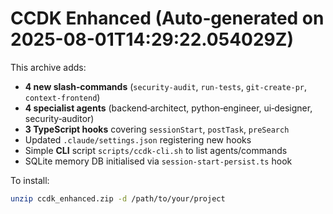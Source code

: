 # CCDK Enhanced (Auto‑generated on 2025-08-01T14:29:22.054029Z)

This archive adds:

* **4 new slash‑commands** (`security-audit`, `run-tests`, `git-create-pr`, `context-frontend`)
* **4 specialist agents** (backend‑architect, python‑engineer, ui‑designer, security‑auditor)
* **3 TypeScript hooks** covering `sessionStart`, `postTask`, `preSearch`
* Updated `.claude/settings.json` registering new hooks
* Simple **CLI** script `scripts/ccdk-cli.sh` to list agents/commands
* SQLite memory DB initialised via `session-start-persist.ts` hook

To install:
```bash
unzip ccdk_enhanced.zip -d /path/to/your/project
```

